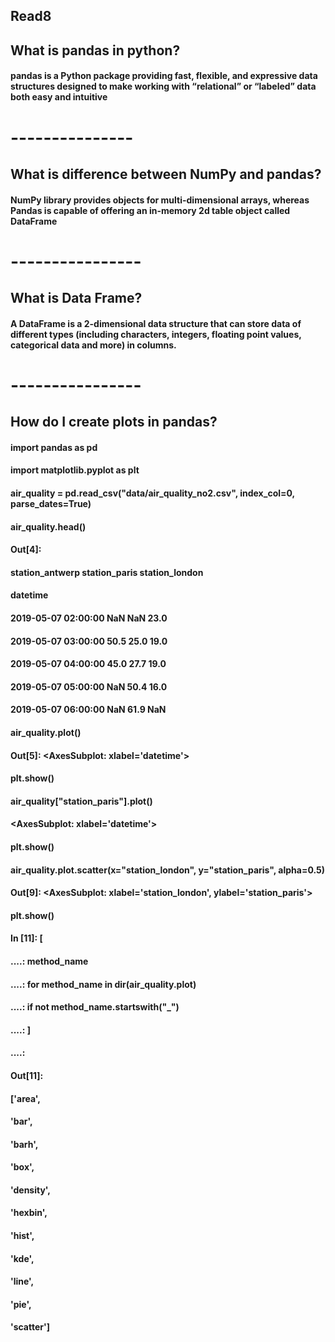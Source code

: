## Read8

## What is pandas in python?

#### pandas is a Python package providing fast, flexible, and expressive data structures designed to make working with “relational” or “labeled” data both easy and intuitive

# ---------------

## What is difference between NumPy and pandas?

#### NumPy library provides objects for multi-dimensional arrays, whereas Pandas is capable of offering an in-memory 2d table object called DataFrame

# ----------------

## What is Data Frame?

#### A DataFrame is a 2-dimensional data structure that can store data of different types (including characters, integers, floating point values, categorical data and more) in columns.

# ----------------

## How do I create plots in pandas?

#### import pandas as pd
#### import matplotlib.pyplot as plt
#### air_quality = pd.read_csv("data/air_quality_no2.csv", index_col=0, parse_dates=True)
#### air_quality.head()
#### Out[4]: 
####  station_antwerp  station_paris  station_london
#### datetime                                                           
#### 2019-05-07 02:00:00              NaN            NaN            23.0
#### 2019-05-07 03:00:00             50.5           25.0            19.0
#### 2019-05-07 04:00:00             45.0           27.7            19.0
#### 2019-05-07 05:00:00              NaN           50.4            16.0
#### 2019-05-07 06:00:00              NaN           61.9             NaN
#### air_quality.plot()
#### Out[5]: <AxesSubplot: xlabel='datetime'>
#### plt.show()
#### air_quality["station_paris"].plot()
#### <AxesSubplot: xlabel='datetime'>
#### plt.show()
#### air_quality.plot.scatter(x="station_london", y="station_paris", alpha=0.5)
#### Out[9]: <AxesSubplot: xlabel='station_london', ylabel='station_paris'>
#### plt.show()
#### In [11]: [
#### ....:     method_name
#### ....:     for method_name in dir(air_quality.plot)
#### ....:     if not method_name.startswith("_")
#### ....: ]
#### ....: 
#### Out[11]: 
#### ['area',
#### 'bar',
#### 'barh',
#### 'box',
#### 'density',
#### 'hexbin',
#### 'hist',
#### 'kde',
#### 'line',
#### 'pie',
#### 'scatter']